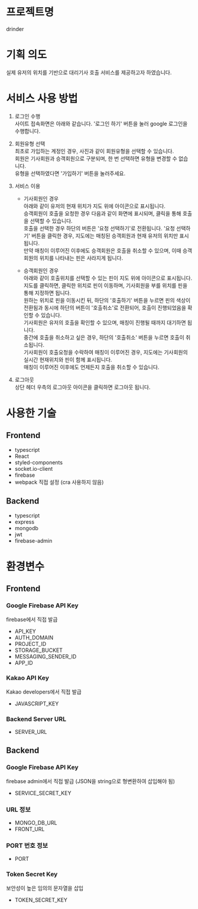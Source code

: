 # 프로젝트명

drinder

# 기획 의도

실제 유저의 위치를 기반으로 대리기사 호출 서비스를 제공하고자 하였습니다.

# 서비스 사용 방법

1. 로그인 수행  
   사이트 접속화면은 아래와 같습니다. '로그인 하기' 버튼을 눌러 google 로그인을 수행합니다.

2. 회원유형 선택  
   최초로 가입하는 계정인 경우, 사진과 같이 회원유형을 선택할 수 있습니다.  
   회원은 기사회원과 승객회원으로 구분되며, 한 번 선택하면 유형을 변경할 수 없습니다.  
   유형을 선택하였다면 '가입하기' 버튼을 눌러주세요.

3. 서비스 이용

   - 기사회원인 경우  
      아래와 같이 유저의 현재 위치가 지도 위에 아이콘으로 표시됩니다.  
      승객회원이 호출을 요청한 경우 다음과 같이 화면에 표시되며, 클릭을 통해 호출을 선택할 수 있습니다.  
      호출을 선택한 경우 하단의 버튼은 '요청 선택하기'로 전환됩니다.
     '요청 선택하기' 버튼을 클릭한 경우, 지도에는 매칭된 승객회원과 현재 유저의 위치만 표시됩니다.  
     만약 매칭이 이루어진 이후에도 승객회원은 호출을 취소할 수 있으며, 이때 승객회원의 위치를 나타내는 핀은 사라지게 됩니다.
     &nbsp;

   - 승객회원인 경우  
     아래와 같이 호출위치를 선택할 수 있는 핀이 지도 위에 아이콘으로 표시됩니다.  
     지도를 클릭하면, 클릭한 위치로 핀이 이동하며, 기사회원을 부를 위치를 핀을 통해 지정하면 됩니다.  
     원하는 위치로 핀을 이동시킨 뒤, 하단의 '호출하기' 버튼을 누르면 핀의 색상이 전환됨과 동시에 하단의 버튼이 '호출취소'로 전환되어, 호출이 진행되었음을 확인할 수 있습니다.  
     기사회원은 유저의 호출을 확인할 수 있으며, 매칭이 진행될 때까지 대기하면 됩니다.  
     중간에 호출을 취소하고 싶은 경우, 하단의 '호출취소' 버튼을 누르면 호출이 취소됩니다.  
     기사회원이 호출요청을 수락하여 매칭이 이루어진 경우, 지도에는 기사회원의 실시간 현재위치와 핀이 함께 표시됩니다.  
     매칭이 이루어진 이후에도 언제든지 호출을 취소할 수 있습니다.

4. 로그아웃  
   상단 헤더 우측의 로그아웃 아이콘을 클릭하면 로그아웃 됩니다.

# 사용한 기술

## Frontend

- typescript
- React
- styled-components
- socket.io-client
- firebase
- webpack 직접 설정 (cra 사용하지 않음)

## Backend

- typescript
- express
- mongodb
- jwt
- firebase-admin

# 환경변수

## Frontend

### Google Firebase API Key

firebase에서 직접 발급

- API_KEY
- AUTH_DOMAIN
- PROJECT_ID
- STORAGE_BUCKET
- MESSAGING_SENDER_ID
- APP_ID

### Kakao API Key

Kakao developers에서 직접 발급

- JAVASCRIPT_KEY

### Backend Server URL

- SERVER_URL

## Backend

### Google Firebase API Key

firebase admin에서 직접 발급
(JSON을 string으로 형변환하여 삽입해야 됨)

- SERVICE_SECRET_KEY

### URL 정보

- MONGO_DB_URL
- FRONT_URL

### PORT 번호 정보

- PORT

### Token Secret Key

보안성이 높은 임의의 문자열을 삽입

- TOKEN_SECRET_KEY
